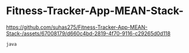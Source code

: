 # Fitness-Tracker-App-MEAN-Stack-


https://github.com/suhas275/Fitness-Tracker-App-MEAN-Stack-/assets/67008179/d660c4bd-2819-4f70-9116-c29265d0d118


```
java

```
